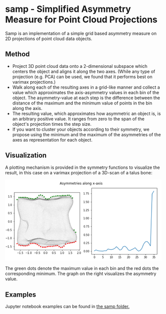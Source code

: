 # samp - Simplified Asymmetry Measure for Point Cloud Projections

Samp is an implementation of a simple grid based asymmetry measure on 2D projections of point cloud data objects. 

## Method

- Project 3D point cloud data onto a 2-dimensional subspace which centers the object and aligns it along the two axes. (While any type of projection (e.g. PCA) can be used, we found that it performs best on varimax projections.)
- Walk along each of the resulting axes in a grid-like manner and collect a value which approximates the axis-asymmetry values in each bin of the object.
The asymmetry-value at each step is the difference between the distance of the maximum and the minimum value of points in the bin along the axis. 
- The resulting value, which approximates how asymmetric an object is, is an 
arbitrary positive value. It ranges from zero to the span of the object's projection times the step size.
- If you want to cluster your objects according to their symmetry, we propose using the minimum and the maximum 
of the asymmetries of the axes as representation for each object.

## Visualization
A plotting mechanism is provided in the symmetry functions to visualize the result, in this case on a varimax projection 
of a 3D-scan of a talus bone:

![plot](https://github.com/lkrmbhlz/samp/blob/main/images/asymmetry_example_01.PNG)

The green dots denote the maximum value in each bin and the red dots the corresponding minimum.
The graph on the right visualizes the asymmetry value.


## Examples
Jupyter notebook examples can be found in [the samp folder.](samp)

